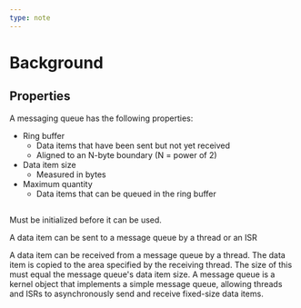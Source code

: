 ```yaml
---
type: note
---
```

# Background

## Properties
A messaging queue has the following properties:
- Ring buffer
	- Data items that have been sent but not yet received
	- Aligned to an N-byte boundary (N = power of 2)
- Data item size
	- Measured in bytes
- Maximum quantity
	- Data items that can be queued in the ring buffer
## 
Must be initialized before it can be used.

A data item can be sent to a message queue by a thread or an ISR

A data item can be received from a message queue by a thread. The data item is copied to the area specified by the receiving thread. The size of this must equal the message queue's data item size. 
A message queue is a kernel object that implements a simple message queue, allowing threads and ISRs to asynchronously send and receive fixed-size data items.
## 